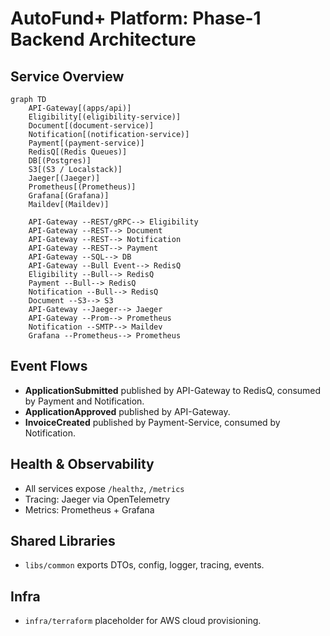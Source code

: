 # AutoFund+ Platform: Phase-1 Backend Architecture

## Service Overview

```mermaid
graph TD
    API-Gateway[(apps/api)]
    Eligibility[(eligibility-service)]
    Document[(document-service)]
    Notification[(notification-service)]
    Payment[(payment-service)]
    RedisQ[(Redis Queues)]
    DB[(Postgres)]
    S3[(S3 / Localstack)]
    Jaeger[(Jaeger)]
    Prometheus[(Prometheus)]
    Grafana[(Grafana)]
    Maildev[(Maildev)]

    API-Gateway --REST/gRPC--> Eligibility
    API-Gateway --REST--> Document
    API-Gateway --REST--> Notification
    API-Gateway --REST--> Payment
    API-Gateway --SQL--> DB
    API-Gateway --Bull Event--> RedisQ
    Eligibility --Bull--> RedisQ
    Payment --Bull--> RedisQ
    Notification --Bull--> RedisQ
    Document --S3--> S3
    API-Gateway --Jaeger--> Jaeger
    API-Gateway --Prom--> Prometheus
    Notification --SMTP--> Maildev
    Grafana --Prometheus--> Prometheus
```

## Event Flows

- **ApplicationSubmitted** published by API-Gateway to RedisQ, consumed by Payment and Notification.
- **ApplicationApproved** published by API-Gateway.
- **InvoiceCreated** published by Payment-Service, consumed by Notification.

## Health & Observability

- All services expose `/healthz`, `/metrics`
- Tracing: Jaeger via OpenTelemetry
- Metrics: Prometheus + Grafana

## Shared Libraries

- `libs/common` exports DTOs, config, logger, tracing, events.

## Infra

- `infra/terraform` placeholder for AWS cloud provisioning.